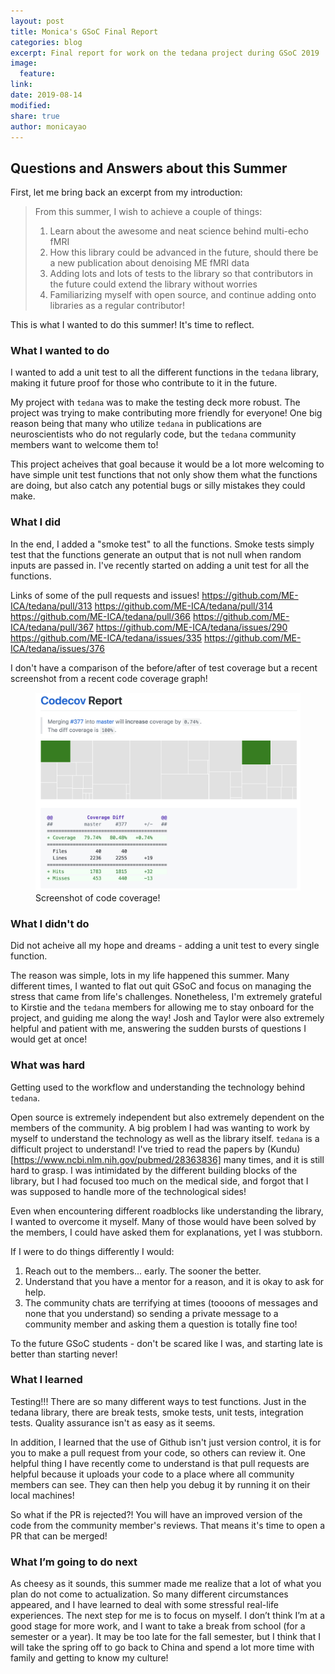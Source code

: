```yaml
---
layout: post
title: Monica's GSoC Final Report
categories: blog
excerpt: Final report for work on the tedana project during GSoC 2019
image:
  feature:
link:
date: 2019-08-14
modified:
share: true
author: monicayao
---
```


## Questions and Answers about this Summer

First, let me bring back an excerpt from my introduction:

> From this summer, I wish to achieve a couple of things: 
> 1. Learn about the awesome and neat science behind multi-echo fMRI
> 2. How this library could be advanced in the future, should there be a new publication about denoising ME fMRI data
> 3. Adding lots and lots of tests to the library so that contributors in the future could extend the library without worries
> 4. Familiarizing myself with open source, and continue adding onto libraries as a regular contributor!

This is what I wanted to do this summer! 
It's time to reflect.

### What I wanted to do

I wanted to add a unit test to all the different functions in the `tedana` library, making it future proof for those who contribute to it in the future. 

My project with `tedana` was to make the testing deck more robust. 
The project was trying to make contributing more friendly for everyone!
One big reason being that many who utilize `tedana` in publications are neuroscientists who do not regularly code, but the `tedana` community members want to welcome them to!

This project acheives that goal because it would be a lot more welcoming to have simple unit test functions that not only show them what the functions are doing, but also catch any potential bugs or silly mistakes they could make.

### What I did 

In the end, I added a "smoke test" to all the functions. 
Smoke tests simply test that the functions generate an output that is not null when random inputs are passed in. 
I've recently started on adding a unit test for all the functions.

Links of some of the pull requests and issues! 
https://github.com/ME-ICA/tedana/pull/313
https://github.com/ME-ICA/tedana/pull/314
https://github.com/ME-ICA/tedana/pull/366
https://github.com/ME-ICA/tedana/pull/367
https://github.com/ME-ICA/tedana/issues/290
https://github.com/ME-ICA/tedana/issues/335
https://github.com/ME-ICA/tedana/issues/376

I don't have a comparison of the before/after of test coverage but a recent screenshot from a recent code coverage graph!
<figure>
  <img src="/images/codecoverage.jpg"
       alt="hometown">
  <figcaption> Screenshot of code coverage! </figcaption>
</figure>

### What I didn't do 

Did not acheive all my hope and dreams - adding a unit test to every single function.

The reason was simple, lots in my life happened this summer. 
Many different times, I wanted to flat out quit GSoC and focus on managing the stress that came from life's challenges. 
Nonetheless, I'm extremely grateful to Kirstie and the `tedana` members for allowing me to stay onboard for the project, and guiding me along the way! 
Josh and Taylor were also extremely helpful and patient with me, answering the sudden bursts of questions I would get at once!


### What was hard

Getting used to the workflow and understanding the technology behind `tedana`. 

Open source is extremely independent but also extremely dependent on the members of the community. 
A big problem I had was wanting to work by myself to understand the technology as well as the library itself. 
`tedana` is a difficult project to understand!
I've tried to read the papers by (Kundu)[https://www.ncbi.nlm.nih.gov/pubmed/28363836] many times, and it is still hard to grasp. 
I was intimidated by the different building blocks of the library, but I had focused too much on the medical side, and forgot that I was supposed to handle more of the technological sides! 

Even when encountering different roadblocks like understanding the library, I wanted to overcome it myself. 
Many of those would have been solved by the members, I could have asked them for explanations, yet I was stubborn. 

If I were to do things differently I would: 
1. Reach out to the members... early. The sooner the better. 
2. Understand that you have a mentor for a reason, and it is okay to ask for help. 
3. The community chats are terrifying at times (toooons of messages and none that you understand) so sending a private message to a community member and asking them a question is totally fine too!

To the future GSoC students - don't be scared like I was, and starting late is better than starting never! 

### What I learned

Testing!!! There are so many different ways to test functions. 
Just in the tedana library, there are break tests, smoke tests, unit tests, integration tests. 
Quality assurance isn't as easy as it seems. 

In addition, I learned that the use of Github isn't just version control, it is for you to make a pull request from your code, so others can review it. 
One helpful thing I have recently come to understand is that pull requests are helpful because it uploads your code to a place where all community members can see. They can then help you debug it by running it on their local machines!

So what if the PR is rejected?! 
You will have an improved version of the code from the community member's reviews. That means it's time to open a PR that can be merged!

### What I’m going to do next
As cheesy as it sounds, this summer made me realize that a lot of what you plan do not come to actualization. 
So many different circumstances appeared, and I have learned to deal with some stressful real-life experiences. 
The next step for me is to focus on myself. 
I don’t think I’m at a good stage for more work, and I want to take a break from school (for a semester or a year). 
It may be too late for the fall semester, but I think that I will take the spring off to go back to China and spend a lot more time with family and getting to know my culture! 

